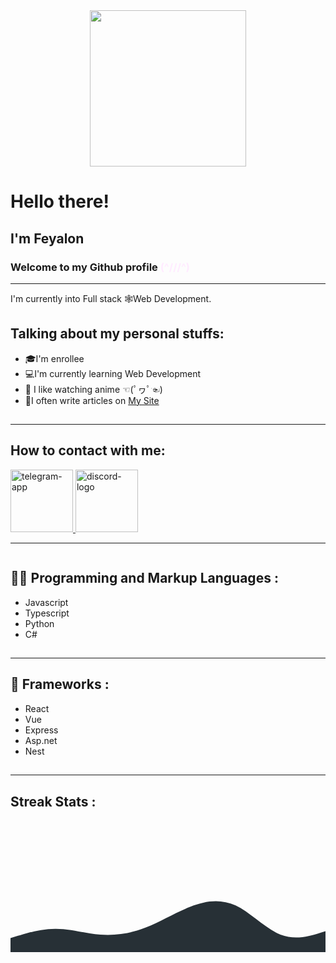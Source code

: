 <div class="Welcomeblock">
      <div id="header" align="center">
        <img
          src="https://media0.giphy.com/media/CuuSHzuc0O166MRfjt/giphy.gif?cid=ecf05e472w1dszzzxl98mqab07z0k256l669hmwb9yhk6wzo&ep=v1_gifs_search&rid=giphy.gif&ct=g"
          width="250"
        />
      </div>
      <h1>Hello there!</h1>
      <h2>I'm Feyalon</h2>
      <h3>
        Welcome to my Github profile
        <span style="color: rgb(255, 235, 255)">(^///^)</span>
      </h3>
    </div>
    <hr />
    <p>I'm currently into Full stack 🕸️Web Development.</p>
    <h2>Talking about my personal stuffs:</h2>
    <ul>
      <li>🎓I'm enrollee</li>
      <li>💻I'm currently learning Web Development</li>
      <li>🗾 I like watching anime ☜(ﾟヮﾟ☜)</li>
      <li>
        📝I often write articles on
        <a target="_blank" href="https://feyalonbl.vercel.app/">My Site</a>
        <br />
      </li>
    </ul>
    <h2></h2>
    <hr />
    <h2>How to contact with me: </h2>
    <div>
      <a href="https://t.me/FeyaLon">
        <img width="100" height="100" src="https://img.icons8.com/clouds/100/telegram-app.png" alt="telegram-app"/>
      </a>
      <a href="https://discord.com/users/1003349767323123893/">
        <img width="100" height="100" src="https://img.icons8.com/clouds/100/discord-logo.png" alt="discord-logo"/>
      </a>
    </div>
    <hr />
    <div>
        <div>
            <img src="https://media2.giphy.com/media/unxCGmTuBvwo2djRLA/giphy.gif?  cid=ecf05e472w1dszzzxl98mqab07z0k256l669hmwb9yhk6wzo&ep=v1_gifs_search&rid=giphy.gif&ct=g" alt="" sizes="250">
        </div>
      <h2>👨‍💻 Programming and Markup Languages :</h2>
      <ul>
        <li>Javascript</li>
        <li>Typescript</li>
        <li>Python</li>
        <li>C#</li>
      </ul>
      <h2></h2>
      <hr />
      <h2>🧰 Frameworks :</h2>
      <ul>
        <li>React</li>
        <li>Vue</li>
        <li>Express</li>
        <li>Asp.net</li>
        <li>Nest</li>
      </ul>
      <h2></h2>
    </div>
    <hr />
    <h2>Streak Stats :</h2>
    <ul style="list-style: none">
      <li>
        <img
          src="https://github-readme-streak-stats.herokuapp.com/?user=feyalon"
          alt=""
        />
      </li>
      <br />
      <li>
        <img src="https://media2.giphy.com/media/13FrpeVH09Zrb2/giphy.gif?cid=ecf05e47plb6mw5orx3s5pzwkp61dc0mcfp9jfgevgy73xsm&ep=v1_gifs_search&rid=giphy.gif&ct=g" sizes="200" alt="">
      </li>
      <br>
      <li>
        <img
          src="https://github-readme-stats.vercel.app/api/top-langs/?username=feyalon"
          alt=""
        />
      </li>
    </ul>
      <div>
        <svg xmlns="http://www.w3.org/2000/svg" viewBox="0 0 1440 320">
            <path fill="#273036" fill-opacity="1" d="M0,256L34.3,245.3C68.6,235,137,213,206,213.3C274.3,213,343,235,411,240C480,245,549,235,617,208C685.7,181,754,139,823,112C891.4,85,960,75,1029,106.7C1097.1,139,1166,213,1234,240C1302.9,267,1371,245,1406,234.7L1440,224L1440,320L1405.7,320C1371.4,320,1303,320,1234,320C1165.7,320,1097,320,1029,320C960,320,891,320,823,320C754.3,320,686,320,617,320C548.6,320,480,320,411,320C342.9,320,274,320,206,320C137.1,320,69,320,34,320L0,320Z"></path>
          </svg>
    </div>
